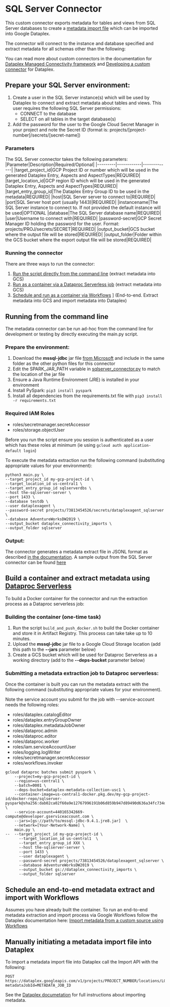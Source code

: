 # SQL Server Connector

This custom connector exports metadata for tables and views from SQL Server databases to create a [metadata import file](https://cloud.google.com/dataplex/docs/import-metadata#components) which can be imported into Google Dataplex. 

The connector will connect to the instance and database specified and extract metadata for all schemas other than the following:


You can read more about custom connectors in the documentation for [Dataplex Managed Connectivity framework](https://cloud.google.com/dataplex/docs/managed-connectivity-overview) and [Developing a custom connector](https://cloud.google.com/dataplex/docs/develop-custom-connector) for Dataplex.

## Prepare your SQL Server environment:

1. Create a user in the SQL Server instance(s) which will be used by Dataplex to connect and extract metadata about tables and views. This user requires the following SQL Server permissions: 
    * CONNECT to the database
    * SELECT on all tables in the target database(s)
2. Add the password for the user to the Google Cloud Secret Manager in your project and note the Secret ID (format is: projects/[project-number]/secrets/[secret-name])

### Parameters
The SQL Server connector takes the following parameters:
|Parameter|Description|Required/Optional|
|---------|------------|-------------|
|target_project_id|GCP Project ID or number which will be used in the generated Dataplex Entry, Aspects and AspectTypes|REQUIRED|
|target_location_id|GCP region ID which will be used in the generated Dataplex Entry, Aspects and AspectTypes|REQUIRED|
|target_entry_group_id|The Dataplex Entry Group ID to be used in the metadata|REQUIRED|
|host|SQL Server server to connect to|REQUIRED|
|port|SQL Server host port (usually 1443)|REQUIRED|
|instancename|The SQL Server instance to connect to. If not provided the default instance will be used|OPTIONAL
|database|The SQL Server database name|REQUIRED|
|user|Username to connect with|REQUIRED|
|password-secret|GCP Secret Manager ID holding the password for the user. Format: projects/PROJ/secrets/SECRET|REQUIRED|
|output_bucket|GCS bucket where the output file will be stored|REQUIRED|
|output_folder|Folder within the GCS bucket where the export output file will be stored|REQUIRED|

### Running the connector
There are three ways to run the connector:
1) [Run the script directly from the command line](###running-from-the-command-line) (extract metadata into GCS)
2) [Run as a container via a Dataproc Serverless job](###submitting-a-metadata-extraction-job-to-dataproc-serverless) (extract metadata into GCS)
3) [Schedule and run as a container via Workflows](###schedule-an-end-to-end-metadata-extract-and-import-with-workflows) ] (End-to-end. Extract metadata into GCS and import metadata into Dataplex)

## Running from the command line

The metadata connector can be run ad-hoc from the command line for development or testing by directly executing the main.py script.

### Prepare the environment:
1. Download the **mssql-jdbc** jar file [from Microsoft](https://docs.microsoft.com/en-us/sql/connect/jdbc/download-microsoft-jdbc-driver-for-sql-server?view=sql-server-2022) and include in the same folder as the other python files for this connector
2. Edit the SPARK_JAR_PATH variable in [sqlserver_connector.py](src/sqlserver_connector.py) to match the location of the jar file
3. Ensure a Java Runtime Environment (JRE) is installed in your environment
4. Install PySpark: `pip3 install pyspark`
5. Install all dependencies from the requirements.txt file with `pip3 install -r requirements.txt`

### Required IAM Roles
- roles/secretmanager.secretAccessor
- roles/storage.objectUser

Before you run the script ensure you session is authenticated as a user which has these roles at minimum (ie using ```gcloud auth application-default login```)

To execute the metadata extraction run the following command (substituting appropriate values for your environment):

```shell 
python3 main.py \
--target_project_id my-gcp-project-id \
--target_location_id us-central1 \
--target_entry_group_id sqlserverdbs \
--host the-sqlserver-server \
--port 1433 \
--database testdb \
--user dataplexagent \
--password-secret projects/73813454526/secrets/dataplexagent_sqlserver \
--database AdventureWorksDW2019 \
--output_bucket dataplex_connectivity_imports \
--output_folder sqlserver
```

### Output:
The connector generates a metadata extract file in JSONL format as described [in the documentation](https://cloud.google.com/dataplex/docs/import-metadata#metadata-import-file). A sample output from the SQL Server connector can be found [here](sample/sqlserver_output_sample.jsonl)

## Build a container and extract metadata using [Dataproc Serverless](https://cloud.google.com/dataproc-serverless/docs)

To build a Docker container for the connector and run the extraction process as a Dataproc serverless job:

### Building the container (one-time task)
1. Run the script ```build_and_push_docker.sh``` to build the Docker container and store it in Artifact Registry. This process can take take up to 10 minutes.
2. Upload the **mssql-jdbc** jar file to a Google Cloud Storage location (add this path to the **--jars** parameter below)
3. Create a GCS bucket which will be used for Dataproc Serverless as a working directory (add to the **--deps-bucket** parameter below)

### Submitting a metadata extraction job to Dataproc serverless:
Once the container is built you can run the metadata extract with the following command (substituting appropriate values for your environment). 

Note the service account you submit for the job with --service-account needs the following roles:

- roles/dataplex.catalogEditor
- roles/dataplex.entryGroupOwner
- roles/dataplex.metadataJobOwner
- roles/dataproc.admin
- roles/dataproc.editor
- roles/dataproc.worker
- roles/iam.serviceAccountUser
- roles/logging.logWriter
- roles/secretmanager.secretAccessor
- roles/workflows.invoker

```shell
gcloud dataproc batches submit pyspark \
    --project=my-gcp-project-id \
    --region=us-central1 \
    --batch=0001 \
    --deps-bucket=dataplex-metadata-collection-usc1 \  
    --container-image=us-central1-docker.pkg.dev/my-gcp-project-id/docker-repo/sqlserver-pyspark@sha256:dab02ca02f60a9e12767996191b06d859b947d89490d636a34fc734d4a0b6d08 \
    --service-account=440165342669-compute@developer.gserviceaccount.com \
    --jars=[gs://path/to/mssql-jdbc-9.4.1.jre8.jar]  \
    --network=[Your-Network-Name] \
    main.py \
--  --target_project_id my-gcp-project-id \
      --target_location_id us-central1	\
      --target_entry_group_id XXX \
      --host the-sqlserver-server \
      --port 1433 \
      --user dataplexagent \
      --password-secret projects/73813454526/dataplexagent_sqlserver \
      --database AdventureWorksDW2019 \
      --output_bucket gs://dataplex_connectivity_imports \
      --output_folder sqlserver
```

## Schedule an end-to-end metadata extract and import with Workflows

Assumes you have already built the container. To run an end-to-end metadata extraction and import process via Google Workflows follow the Dataplex documentation here: [Import metadata from a custom source using Workflows ](https://cloud.google.com/dataplex/docs/import-using-workflows-custom-source)

## Manually initiating a metadata import file into Dataplex

To import a metadata import file into Dataplex call the Import API with the following:

```http
POST https://dataplex.googleapis.com/v1/projects/PROJECT_NUMBER/locations/LOCATION_ID/metadataJobs?metadataJobId=METADATA_JOB_ID
```

See the [Dataplex documetation](https://cloud.google.com/dataplex/docs/import-metadata#import-metadata) for full instructions about importing metadata.
